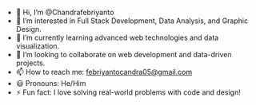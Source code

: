 - 👋 Hi, I’m @Chandrafebriyanto  
- 👀 I’m interested in Full Stack Development, Data Analysis, and Graphic Design.  
- 🌱 I’m currently learning advanced web technologies and data visualization.  
- 💞️ I’m looking to collaborate on web development and data-driven projects.  
- 📫 How to reach me: febriyantocandra05@gmail.com  
- 😃 Pronouns: He/Him  
- ⚡ Fun fact: I love solving real-world problems with code and design!

<!---
Chandrafebriyanto/Chandrafebriyanto is a ✨ special ✨ repository because its `README.md` (this file) appears on your GitHub profile.
You can click the Preview link to take a look at your changes.
--->
